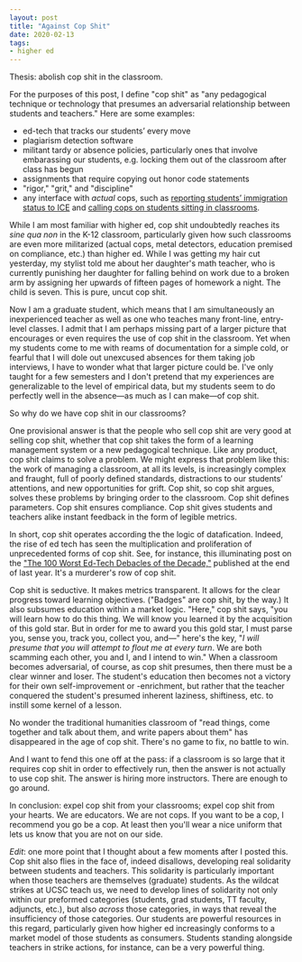 ```yaml
---
layout: post
title: "Against Cop Shit"
date: 2020-02-13
tags:
- higher ed
---
```


Thesis: abolish cop shit in the classroom. 

For the purposes of this post, I define "cop shit" as "any pedagogical technique or technology that presumes an adversarial relationship between students and teachers." Here are some examples: 

- ed-tech that tracks our students’ every move
- plagiarism detection software
- militant tardy or absence policies, particularly ones that involve embarassing our students, e.g. locking them out of the classroom after class has begun
- assignments that require copying out honor code statements
- "rigor," "grit," and "discipline"
- any interface with *actual* cops, such as [reporting students’ immigration status to ICE](https://www.washingtonpost.com/news/education/wp/2018/05/23/astounding-ignorance-of-the-law-civil-rights-groups-slam-devos-for-saying-schools-can-report-undocumented-students/?utm_term=.80634bea1c1f&tid=lk_interstitial_manual_8&itid=lk_interstitial_manual_8) and [calling cops on students sitting in classrooms](https://www.cnn.com/2020/01/24/us/ball-state-university-police-seat-change-trnd/index.html). 

While I am most familiar with higher ed, cop shit undoubtedly reaches its *sine qua non* in the K-12 classroom, particularly given how such classrooms are even more militarized (actual cops, metal detectors, education premised on compliance, etc.) than higher ed. While I was getting my hair cut yesterday, my stylist told me about her daughter's math teacher, who is currently punishing her daughter for falling behind on work due to a broken arm by assigning her upwards of fifteen pages of homework a night. The child is seven. This is pure, uncut cop shit. 

Now I am a graduate student, which means that I am simultaneously an inexperienced teacher as well as one who teaches many front-line, entry-level classes. I admit that I am perhaps missing part of a larger picture that encourages or even requires the use of cop shit in the classroom. Yet when my students come to me with reams of documentation for a simple cold, or fearful that I will dole out unexcused absences for them taking job interviews, I have to wonder what that larger picture could be. I've only taught for a few semesters and I don't pretend that my experiences are generalizable to the level of empirical data, but my students seem to do perfectly well in the absence—as much as I can make—of cop shit. 

So why do we have cop shit in our classrooms? 

One provisional answer is that the people who sell cop shit are very good at selling cop shit, whether that cop shit takes the form of a learning management system or a new pedagogical technique. Like any product, cop shit claims to solve a problem. We might express that problem like this: the work of managing a classroom, at all its levels, is increasingly complex and fraught, full of poorly defined standards, distractions to our students’ attentions, and new opportunities for grift. Cop shit, so cop shit argues, solves these problems by bringing order to the classroom. Cop shit defines parameters. Cop shit ensures compliance. Cop shit gives students and teachers alike instant feedback in the form of legible metrics. 

In short, cop shit operates according the the logic of datafication. Indeed, the rise of ed tech has seen the multiplication and proliferation of unprecedented forms of cop shit. See, for instance, this illuminating post on the ["The 100 Worst Ed-Tech Debacles of the Decade,"](http://hackeducation.com/2019/12/31/what-a-shitshow) published at the end of last year. It's a murderer's row of cop shit. 

Cop shit is seductive. It makes metrics transparent. It allows for the clear progress toward learning objectives. ("Badges" are cop shit, by the way.) It also subsumes education within a market logic. "Here," cop shit says, "you will learn how to do this thing. We will know you learned it by the acquisition of this gold star. But in order for me to award you this gold star, I must parse you, sense you, track you, collect you, and—" here's the key, "*I will presume that you will attempt to flout me at every turn*. We are both scamming each other, you and I, and I intend to win." When a classroom becomes adversarial, of course, as cop shit presumes, then there must be a clear winner and loser. The student's education then becomes not a victory for their own self-improvement or -enrichment, but rather that the teacher conquered the student's presumed inherent laziness, shiftiness, etc. to instill some kernel of a lesson. 

No wonder the traditional humanities classroom of "read things, come together and talk about them, and write papers about them" has disappeared in the age of cop shit. There's no game to fix, no battle to win. 

And I want to fend this one off at the pass: if a classroom is so large that it requires cop shit in order to effectively run, then the answer is not actually to use cop shit. The answer is hiring more instructors. There are enough to go around. 

In conclusion: expel cop shit from your classrooms; expel cop shit from your hearts. We are educators. We are not cops. If you want to be a cop, I recommend you go be a cop. At least then you'll wear a nice uniform that lets us know that you are not on our side. 

*Edit*: one more point that I thought about a few moments after I posted this. Cop shit also flies in the face of, indeed disallows, developing real solidarity between students and teachers. This solidarity is particularly important when those teachers are themselves (graduate) students. As the wildcat strikes at UCSC teach us, we need to develop lines of solidarity not only within our preformed categories (students, grad students, TT faculty, adjuncts, etc.), but also *across* those categories, in ways that reveal the insufficiency of those categories. Our students are powerful resources in this regard, particularly given how higher ed increasingly conforms to a market model of those students as consumers. Students standing alongside teachers in strike actions, for instance, can be a very powerful thing. 